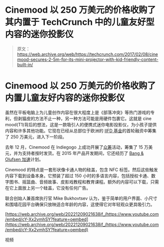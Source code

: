 # Cinemood 以 250 万美元的价格收购了其内置于 TechCrunch 中的儿童友好型内容的迷你投影仪

> 原文：<https://web.archive.org/web/https://techcrunch.com/2017/02/08/cinemood-secures-2-5m-for-its-mini-projector-with-kid-friendly-content-built-in/>

# Cinemood 以 250 万美元的价格收购了内置儿童友好内容的迷你投影仪

虽然在平板电脑上为儿童创作内容在很大程度上是《部落冲突》等热门游戏的专利，但剥猫皮的方法不止一种，另一种方法可能是用硬件包裹它。这就是 cine mood(T1)背后的想法，这是一款吸引人的便携式迷你电影投影仪，为小孩子提供内容和许多其他功能。它现在已经从总部位于欧洲的 [IIFD 基金](https://web.archive.org/web/20221209021638/https://www.crunchbase.com/organization/internet-initiatives-develompent-fund-iidf#/entity)的首轮融资中筹集了 250 万美元，进入下一阶段。

去年 12 月，Cinemood 在 Indiegogo 上成功开展了[众筹](https://web.archive.org/web/20221209021638/https://www.indiegogo.com/projects/cinemood-storyteller-your-kid-s-first-home-cinema-family-education--5)活动，筹集了 15 万美元，并为支持者按时发货。在 2015 年产品开发期间，它还经历了 [Bang & Olufsen 加速](https://web.archive.org/web/20221209021638/http://nextstepchallenge.com/)计划。

Cinemood 的特点是一套形状像卡通人物的硅盖，包含 NFC 标签。然后这些触发内容下载到设备本身。它预装了超过 150 小时的多语言内容，包括授权卡通、数字图书、摇篮曲、音频故事、皮影戏教程和教育课程。额外的内容可以下载，只需在它上面放上另一个硅盖，它没有任何广告。

联合创始人兼首席执行官 Mike Bukhovtsev 认为，鉴于简单的用户界面、小尺寸和围墙花园平台确保只放映适合年龄的内容，这使得它对年轻观众更具吸引力。

[https://web.archive.org/web/20221209021638if_/https://www.youtube.com/embed/cY-Xx2vmhSY?feature=oembed](https://web.archive.org/web/20221209021638if_/https://www.youtube.com/embed/cY-Xx2vmhSY?feature=oembed)

视频